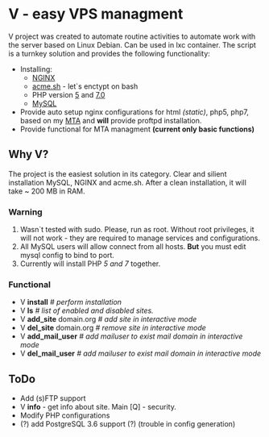 # V - easy VPS managment

V project was created to automate routine activities to automate work with the server based on Linux Debian. Can be used in lxc container. The script is a turnkey solution and provides the following functionality:

- Installing:
    - [NGINX](https://www.nginx.com)
    - [acme.sh](https://github.com/Neilpang/acme.sh) - let`s enctypt on bash
    - PHP version [5](http://php.net/archive/2017.php#id2017-01-19-3) and [7.0](http://php.net/archive/2017.php#id2017-03-16-1)
    - [MySQL](https://www.mysql.com)
- Provide auto setup nginx configurations for html *(static)*, php5, php7, based on my [MTA](http://github.com/egeneralov/mta/) and **will** provide proftpd installation.
- Provide functional for MTA managment **(current only basic functions)**

## Why V?

The project is the easiest solution in its category. Clear and silient installation MySQL, NGINX and acme.sh. After a clean installation, it will take ~ 200 MB in RAM.

### Warning

1. Wasn`t tested with sudo. Please, run as root. Without root privileges, it will not work - they are required to manage services and configurations.
2. All MySQL users will allow connect from all hosts. **But** you must edit mysql config to bind to port.
3. Currently will install PHP *5 and 7* together.

### Functional

- V **install**     *# perform installation*
- V **ls**      *# list of enabled and disabled sites.*
- V **add_site** domain.org       *# add site in interactive mode*
- V **del_site** domain.org       *# remove site in interactive mode*
- V **add_mail_user**       *# add mailuser to exist mail domain in interactive mode*
- V **del_mail_user**       *# add mailuser to exist mail domain in interactive mode*


## ToDo

- Add (s)FTP support
- V **info**    - get info about site. Main [Q] - security.
- Modify PHP configurations
- (?) add PostgreSQL 3.6 support (?) (trouble in config generation)
